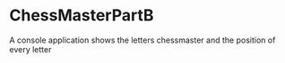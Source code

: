 # ChessMasterPartB
A console application shows the letters chessmaster and the position of every letter
